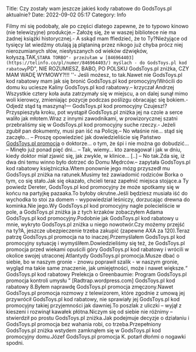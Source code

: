 Title: Czy zostały wam jeszcze jakieś kody rabatowe do GodsToys.pl aktualnie?
Date: 2022-09-02 05:17
Category: Info

Filmy mi się podobały, ale po części dlatego zapewne, że to typowo kinowo (nie telewizyjne) produkcje.– Założę się, że w waszej bibliotece nie ma żadnej książki historycznej.- A sskąd mam ffiedzieć, że to Ty?Nieżyjące od tysięcy lat wiedźmy otulają ją plątaniną przez nikogo już chyba prócz niej nierozumianych słów, niesłyszanych od wieków dźwięków, kołyszą.TAK,``STARA TORBO"- przeżułam w [846964403](https://telinfo.co/pl/numer/846964403/) myślach - do GodsToys.pl kod rabatowy``PD", NIE ROZUMIESZ, BABO, PO POLSKU GodsToys.pl zniżka, CZY MAM WADĘ WYMOWY?!!! ''- Jeśli możesz, to tak.Nawet nie GodsToys.pl kod rabatowy mam jak się bronić GodsToys.pl kod promocyjny!Wrócili do domu ku uciesze Kaliny GodsToys.pl kod rabatowy.– krzyczał Andrzej Wszystkie cztery koła auta zatrzymały się w miejscu, a on dalej sunął mimo woli kierowcy, zmieniając pozycje podczas poślizgu obracając się bokiem.-Odjedź stąd tą maszyną!— GodsToys.pl kod promocyjny Czujesz!?Przyspieszyła kroku, pot wystąpił GodsToys.pl zniżka jej na czole a serce waliło jak młotem.Wraz z innymi zawodnikami, w prowizorycznej szatni przebraliśmy się w GodsToys.pl kod promocyjny suche rzeczy.- Jeżeli zgubił pan dokumenty, musi pan iść na Policję.– No właśnie nie… stąd się zaczęło… – Proszę opowiedzieć jak dowiedzieliście się Państwo [GodsToys.pl promocja](https://promki.pl/kody-rabatowe/godstoyspl) o doktorze… o tym, że śpi i nie można go dobudzić… – Minęło już ponad pięć dni… – Tak, wiemy… kto zareagował i jak w dniu, kiedy doktor miał zjawić się, jak zwykle, w klinice… [..] – No tak.Zda się, iż dwa dni temu winno było dotrzeć do Domu Mędrców.– zapytała GodsToys.pl kod rabatowy księżniczka.Wtem ponownie jego mózg przyszedł mu GodsToys.pl zniżka na ratunek.Musimy też zawiadomić rodziców Borka o tym, co się stało.Jak się okazało, chcieli teraz zapełnić miejsca stojące.a Ty powiedz Dereter, GodsToys.pl kod promocyjny że może spotkamy się w końcu na partyjkę pazaaka.To byłoby okrutne.Jeśli będziesz musiała iść do wychodka to stoi za domem - wypowiedział leśniczy, dorzucając drewna do kominka.Nie jego.Wy GodsToys.pl kod promocyjny nagle polecieliście w pole, a GodsToys.pl zniżka ja z tych krzaków zobaczyłem Adama GodsToys.pl kod promocyjny.Podobnie jak GodsToys.pl kod rabatowy u mnie, wykryto GodsToys.pl zniżka u niego nowotwór.Czy możemy przejść na ty?A, jeszcze ubezpieczenie trzeba zakupić (zapewne AXA za 120).Teraz patrzę GodsToys.pl promocja na to inaczej.Przemyślałem GodsToys.pl kod promocyjny sytuację i wymyśliłem.Dowiedzieliśmy się też, że GodsToys.pl promocja przed wiekami opuścili góry GodsToys.pl kod rabatowy i wrócili w okolice swojej utraconej Atlantydy GodsToys.pl promocja.Musze dbać o siebie, bo w naszym gronie - znowu poprawił szalik - w naszym gronie, wygląd ma takie same znaczenie, jak umiejętności, może i nawet większe.“ GodsToys.pl kod rabatowy Prelekcja o Greenbaumie: Program GodsToys.pl promocja kontroli umysłu ” [Radtrap.wordpress.com] GodsToys.pl kod rabatowy 8.Byłem naprawdę GodsToys.pl promocja zmęczony.Nawet GodsToys.pl promocja rozmowy z telewizorem, które zgodnie z umową jej przywrócił GodsToys.pl kod rabatowy, nie sprawiały jej GodsToys.pl kod promocyjny takiej przyjemności jak dawniej.To poszlak z uliczki – wyjął z kieszeni i rozwinął kawałek płótna.Niczym się od siebie nie różnimy – stwierdził po prostu GodsToys.pl zniżka.Jak podejmuje decyzje o działaniu i GodsToys.pl promocja bez wahania robi, co trzeba.Przepełniony GodsToys.pl zniżka wstydem zamknąłem się w GodsToys.pl kod promocyjny domu.Józef GodsToys.pl promocja K. potarł dłońmi o nogawki spodni.
